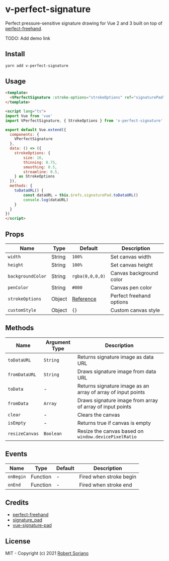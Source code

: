 # v-perfect-signature

Perfect pressure-sensitive signature drawing for Vue 2 and 3 built on top of [perfect-freehand](https://github.com/steveruizok/perfect-freehand).

TODO: Add demo link

## Install

```bash
yarn add v-perfect-signature
```

## Usage

```html
<template>
  <VPerfectSignature :stroke-options="strokeOptions" ref="signaturePad" />
</template>

<script lang="ts">
import Vue from 'vue'
import VPerfectSignature, { StrokeOptions } from 'v-perfect-signature'

export default Vue.extend({
  components: {
    VPerfectSignature
  },
  data: () => ({
    strokeOptions: {
        size: 16,
        thinning: 0.75,
        smoothing: 0.5,
        streamline: 0.5,
    } as StrokeOptions
  }),
  methods: {
    toDataURL() {
        const dataURL = this.$refs.signaturePad.toDataURL()
        console.log(dataURL)
    }
  }
})
</script>
```

## Props

Name | Type | Default | Description |
------ | ------ | ------ | ------ |
`width` | String | `100%` | Set canvas width |
`height` | String | `100%` | Set canvas height |
`backgroundColor` | String | `rgba(0,0,0,0)` | Canvas background color |
`penColor` | String | `#000` | Canvas pen color |
`strokeOptions` | Object | [Reference](https://github.com/steveruizok/perfect-freehand#options) | Perfect freehand options  |
`customStyle` | Object | `{}` | Custom canvas style |

## Methods

Name | Argument Type | Description |
------ | ------ | ------ |
`toDataURL` | `String` | Returns signature image as data URL |
`fromDataURL` | `String` | Draws signature image from data URL |
`toData` | - | Returns signature image as an array of array of input points |
`fromData` | `Array` | Draws signature image from array of array of input points  |
`clear` | - | Clears the canvas |
`isEmpty` | - | Returns true if canvas is empty |
`resizeCanvas` | `Boolean` | Resize the canvas based on `window.devicePixelRatio` |

## Events

Name | Type | Default | Description |
------ | ------ | ------ | ------ |
`onBegin` | Function | - | Fired when stroke begin |
`onEnd` | Function | - | Fired when stroke end  |

## Credits

- [perfect-freehand](https://github.com/steveruizok/perfect-freehand)
- [signature_pad](https://github.com/szimek/signature_pad)
- [vue-signature-pad](https://github.com/neighborhood999/vue-signature-pad)

## License
MIT - Copyright (c) 2021 [Robert Soriano](https://github.com/wobsoriano)